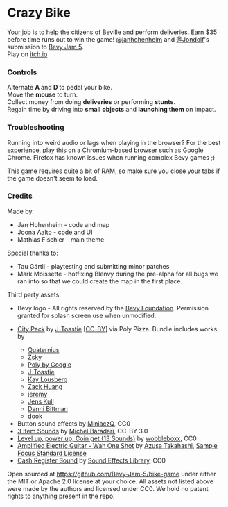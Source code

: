 # Crazy Bike

Your job is to help the citizens of Beville and perform deliveries. Earn $35 before time runs out to win the game!
[@janhohenheim](https://github.com/janhohenheim) and [@Jondolf](https://github.com/Jondolf)'s submission to [Bevy Jam 5](https://itch.io/jam/bevy-jam-5).  
Play on [itch.io](https://janhohenheim.itch.io/bike-game)

<h3>Controls</h3>
<p>Alternate <strong>A </strong>and <strong>D </strong>to pedal your bike.<br>Move the <strong>mouse </strong>to turn.<br>Collect money from doing <strong>deliveries</strong> or performing <strong>stunts</strong>.<br>Regain time by driving into <strong>small objects</strong> and <strong>launching them</strong> on impact.<br></p>
<h3>Troubleshooting</h3>
<p>Running into weird audio or lags when playing in the browser? For the best experience, play this on a Chromium-based browser such as Google Chrome. Firefox has known issues when running complex Bevy games ;)<br></p>
<p>This game requires quite a bit of RAM, so make sure you close your tabs if the game doesn't seem to load.</p>
<h3>Credits</h3>
<p>Made by:</p>
<ul><li>Jan Hohenheim - code and map</li><li>Joona Aalto - code and UI</li><li><span></span>Mathias Fischler - main theme</li></ul>
<p><span></span>Special thanks to:</p>
<ul><li>Tau Gärtli - playtesting and submitting minor patches</li><li>Mark Moissette - hotfixing Blenvy during the pre-alpha for all bugs we ran into so that we could create the map in the first place.</li></ul>
<p>Third party assets:</p>
<ul><li>Bevy logo - All rights reserved by the <a href="https://bevyengine.org/foundation/">Bevy Foundation</a>. Permission granted for splash screen use when unmodified.</li><li><p><a href="https://poly.pizza/bundle/City-Pack-kJqRAIGsw0" class="MuiTypography-root MuiLink-root MuiLink-underlineHover MuiTypography-colorPrimary">City Pack</a> by <a href="https://poly.pizza/u/J-Toastie" class="MuiTypography-root MuiLink-root MuiLink-underlineHover MuiTypography-colorPrimary">J-Toastie</a> [<a href="https://creativecommons.org/licenses/by/3.0/" class="MuiTypography-root MuiLink-root MuiLink-underlineHover MuiTypography-colorPrimary">CC-BY</a>] via Poly Pizza. Bundle includes works by</p><ul><li><span class="MuiTypography-root MuiCardHeader-subheader MuiTypography-body2 MuiTypography-colorTextSecondary MuiTypography-displayBlock"><a href="https://poly.pizza/u/Quaternius" class="MuiTypography-root MuiLink-root MuiLink-underlineHover !text-gray-light MuiTypography-colorPrimary">Quaternius</a></span></li><li><span class="MuiTypography-root MuiCardHeader-subheader MuiTypography-body2 MuiTypography-colorTextSecondary MuiTypography-displayBlock"></span><span class="MuiTypography-root MuiCardHeader-subheader MuiTypography-body2 MuiTypography-colorTextSecondary MuiTypography-displayBlock"><a href="https://poly.pizza/u/Zsky" class="MuiTypography-root MuiLink-root MuiLink-underlineHover !text-gray-light MuiTypography-colorPrimary">Zsky</a></span></li><li><span class="MuiTypography-root MuiCardHeader-subheader MuiTypography-body2 MuiTypography-colorTextSecondary MuiTypography-displayBlock"></span><span class="MuiTypography-root MuiCardHeader-subheader MuiTypography-body2 MuiTypography-colorTextSecondary MuiTypography-displayBlock"><a href="https://poly.pizza/u/Poly%20by%20Google" class="MuiTypography-root MuiLink-root MuiLink-underlineHover !text-gray-light MuiTypography-colorPrimary">Poly by Google</a></span></li><li><span class="MuiTypography-root MuiCardHeader-subheader MuiTypography-body2 MuiTypography-colorTextSecondary MuiTypography-displayBlock"><a href="https://poly.pizza/u/J-Toastie" class="MuiTypography-root MuiLink-root MuiLink-underlineHover !text-gray-light MuiTypography-colorPrimary">J-Toastie</a></span></li><li><span class="MuiTypography-root MuiCardHeader-subheader MuiTypography-body2 MuiTypography-colorTextSecondary MuiTypography-displayBlock"></span><span class="MuiTypography-root MuiCardHeader-subheader MuiTypography-body2 MuiTypography-colorTextSecondary MuiTypography-displayBlock"><a href="https://poly.pizza/u/Kay%20Lousberg" class="MuiTypography-root MuiLink-root MuiLink-underlineHover !text-gray-light MuiTypography-colorPrimary">Kay Lousberg</a></span></li><li><span class="MuiTypography-root MuiCardHeader-subheader MuiTypography-body2 MuiTypography-colorTextSecondary MuiTypography-displayBlock"></span><span class="MuiTypography-root MuiCardHeader-subheader MuiTypography-body2 MuiTypography-colorTextSecondary MuiTypography-displayBlock"><a href="https://poly.pizza/u/Zack%20Huang" class="MuiTypography-root MuiLink-root MuiLink-underlineHover !text-gray-light MuiTypography-colorPrimary">Zack Huang</a></span></li><li><span class="MuiTypography-root MuiCardHeader-subheader MuiTypography-body2 MuiTypography-colorTextSecondary MuiTypography-displayBlock"></span><span class="MuiTypography-root MuiCardHeader-subheader MuiTypography-body2 MuiTypography-colorTextSecondary MuiTypography-displayBlock"><a href="https://poly.pizza/u/jeremy" class="MuiTypography-root MuiLink-root MuiLink-underlineHover !text-gray-light MuiTypography-colorPrimary">jeremy</a></span></li><li><span class="MuiTypography-root MuiCardHeader-subheader MuiTypography-body2 MuiTypography-colorTextSecondary MuiTypography-displayBlock"></span><span class="MuiTypography-root MuiCardHeader-subheader MuiTypography-body2 MuiTypography-colorTextSecondary MuiTypography-displayBlock"><a href="https://poly.pizza/u/Jens%20Kull" class="MuiTypography-root MuiLink-root MuiLink-underlineHover !text-gray-light MuiTypography-colorPrimary">Jens Kull</a></span></li><li><span class="MuiTypography-root MuiCardHeader-subheader MuiTypography-body2 MuiTypography-colorTextSecondary MuiTypography-displayBlock"></span><span class="MuiTypography-root MuiCardHeader-subheader MuiTypography-body2 MuiTypography-colorTextSecondary MuiTypography-displayBlock"><a href="https://poly.pizza/u/Danni%20Bittman" class="MuiTypography-root MuiLink-root MuiLink-underlineHover !text-gray-light MuiTypography-colorPrimary">Danni Bittman</a><br></span></li><li><span class="MuiTypography-root MuiCardHeader-subheader MuiTypography-body2 MuiTypography-colorTextSecondary MuiTypography-displayBlock"><a href="https://poly.pizza/u/dook" class="MuiTypography-root MuiLink-root MuiLink-underlineHover !text-gray-light MuiTypography-colorPrimary">dook</a></span><span class="MuiTypography-root MuiCardHeader-subheader MuiTypography-body2 MuiTypography-colorTextSecondary MuiTypography-displayBlock"></span></li></ul></li><li>Button sound effects by <a href="https://github.com/MiniaczQ/">MiniaczQ</a>, CC0</li><li><a href="https://opengameart.org/content/3-item-sounds">3 Item Sounds</a> by <span class="username"><a href="http://apollo-music.de/" target="_blank">Michel Baradari</a>, CC-BY 3.0<br></span></li><li><span class="username"></span><a href="https://opengameart.org/content/level-up-power-up-coin-get-13-sounds">Level up, power up, Coin get (13 Sounds)</a> by <span class="username"><a href="https://opengameart.org/users/wobbleboxx">wobbleboxx</a>, CC0<br></span></li><li><span class="username"><a href="https://samplefocus.com/samples/amplified-electric-guitar-wah-one-shot">Amplified Electric Guitar - Wah One Shot</a> by <a href="https://samplefocus.com/users/azusa-takahashi-c60398bb-534f-4e22-8029-420ee547d57f">Azusa Takahashi</a></span>, <a href="https://samplefocus.com/license">Sample Focus Standard License</a></li><li><a href="https://www.free-stock-music.com/sound-effects-library-cash-register-sound.html">Cash Register Sound</a> by&nbsp;<a href="https://www.free-stock-music.com/artist.sound-effects-library.html" class="link" target="_blank">Sound Effects Library</a>, CC0 </li></ul>
<p>Open sourced at <a href="https://github.com/Bevy-Jam-5/bike-game">https://github.com/Bevy-Jam-5/bike-game</a> under either the MIT or Apache 2.0 license at your choice. All assets not listed above were made by the authors and licensed under CC0. We hold no patent rights to anything present in the repo.<br></p>

